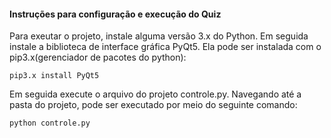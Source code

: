 #### Instruções para configuração e execução do Quiz

Para exeutar o projeto, instale alguma versão 3.x do Python. Em seguida instale a biblioteca de interface gráfica PyQt5. Ela pode ser instalada com o pip3.x(gerenciador de pacotes do python):

`pip3.x install PyQt5`

Em seguida execute o arquivo do projeto controle.py. Navegando até a pasta do projeto, pode ser executado por meio do seguinte comando:

`python controle.py`
